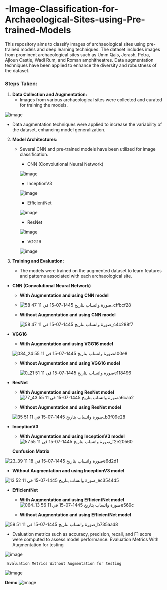 # -Image-Classification-for-Archaeological-Sites-using-Pre-trained-Models
This repository aims to classify images of archaeological sites using pre-trained models and deep learning techniques. The dataset includes images from prominent archaeological sites such as Umm Qais, Jerash, Petra, Ajloun Castle, Wadi Rum, and Roman amphitheatres. Data augmentation techniques have been applied to enhance the diversity and robustness of the dataset.

### Steps Taken:

1. **Data Collection and Augmentation:**
   - Images from various archaeological sites were collected and curated for training the models.
     
![image](https://github.com/IbrahimAljarrah/-Image-Classification-for-Archaeological-Sites-using-Pre-trained-Models/assets/49195935/4d344d75-91b5-44db-b24b-d1cbde211ac9)

     
   - Data augmentation techniques were applied to increase the variability of the dataset, enhancing model generalization.

2. **Model Architectures:**
   - Several CNN and pre-trained models have been utilized for image classification.
     - CNN (Convolutional Neural Network)

      ![image](https://github.com/IbrahimAljarrah/-Image-Classification-for-Archaeological-Sites-using-Pre-trained-Models/assets/49195935/400e83db-b016-4b3b-b6b0-69ec0c8aa286)

     - InceptionV3
    
      ![image](https://github.com/IbrahimAljarrah/-Image-Classification-for-Archaeological-Sites-using-Pre-trained-Models/assets/49195935/a6578812-a9d9-43f6-9a3a-dc88e907d40b)

     - EfficientNet
    
      ![image](https://github.com/IbrahimAljarrah/-Image-Classification-for-Archaeological-Sites-using-Pre-trained-Models/assets/49195935/6c8a3b10-16f5-4b28-b7e5-3dda3f1d993a)

     - ResNet
    
      ![image](https://github.com/IbrahimAljarrah/-Image-Classification-for-Archaeological-Sites-using-Pre-trained-Models/assets/49195935/07e42645-e2ad-48d8-9c5b-e7afa821c72a)

     - VGG16
    
      ![image](https://github.com/IbrahimAljarrah/-Image-Classification-for-Archaeological-Sites-using-Pre-trained-Models/assets/49195935/34b4c4eb-06d9-4dfc-8e5f-e2d7e4d279ec)


4. **Training and Evaluation:**
   - The models were trained on the augmented dataset to learn features and patterns associated with each archaeological site.
  
- **CNN (Convolutional Neural Network)**
   - **With Augmentation and using CNN model**
     
    - ![صورة واتساب بتاريخ 1445-07-15 في 11 47 58_cffbcf28](https://github.com/IbrahimAljarrah/-Image-Classification-for-Archaeological-Sites-using-Pre-trained-Models/assets/49195935/617617f6-727c-446d-a011-1e7414aba656)
   
   - **Without Augmentation and using CNN model**
     
     ![صورة واتساب بتاريخ 1445-07-15 في 11 47 58_c4c288f7](https://github.com/IbrahimAljarrah/-Image-Classification-for-Archaeological-Sites-using-Pre-trained-Models/assets/49195935/bb53f436-7c9c-4643-9385-33fede3bdcc7)            
- **VGG16**
   - **With Augmentation and using VGG16 model**
   
   ![صورة واتساب بتاريخ 1445-07-15 في 11 55 24_034a00e8](https://github.com/IbrahimAljarrah/-Image-Classification-for-Archaeological-Sites-using-Pre-trained-Models/assets/49195935/aa36f493-9934-4033-9302-a76ddd0c98a9)   
   
   - **Without Augmentation and using VGG16 model**
   
     ![صورة واتساب بتاريخ 1445-07-15 في 11 51 21_0e118496](https://github.com/IbrahimAljarrah/-Image-Classification-for-Archaeological-Sites-using-Pre-trained-Models/assets/49195935/e999643e-68ef-41e1-8044-50327c6889e3)
   
- **ResNet**
   - **With Augmentation and using ResNet model**
   ![صورة واتساب بتاريخ 1445-07-15 في 11 55 43_77a6caa2](https://github.com/IbrahimAljarrah/-Image-Classification-for-Archaeological-Sites-using-Pre-trained-Models/assets/49195935/6e4e2b8a-f740-4f93-94a1-2a6f7fcab7c9)

   
   - **Without Augmentation and using ResNet model**
   
   ![صورة واتساب بتاريخ 1445-07-15 في 11 51 35_b3f09e28](https://github.com/IbrahimAljarrah/-Image-Classification-for-Archaeological-Sites-using-Pre-trained-Models/assets/49195935/9610c4de-7980-4505-ae07-876d2a5f634f)



- **InceptionV3**
   - **With Augmentation and using InceptionV3 model**
![صورة واتساب بتاريخ 1445-07-15 في 11 55 57_f2e20560](https://github.com/IbrahimAljarrah/-Image-Classification-for-Archaeological-Sites-using-Pre-trained-Models/assets/49195935/503f7727-4984-4921-9e4c-2e55c2d2b258)

   **Confusion Matrix**

![صورة واتساب بتاريخ 1445-07-15 في 18 11 39_23e6d2d1](https://github.com/IbrahimAljarrah/-Image-Classification-for-Archaeological-Sites-using-Pre-trained-Models/assets/49195935/f73034c8-4603-4ddb-8963-c622159da836)

   - **Without Augmentation and using InceptionV3 model**
   
![صورة واتساب بتاريخ 1445-07-15 في 11 52 13_ec3544d5](https://github.com/IbrahimAljarrah/-Image-Classification-for-Archaeological-Sites-using-Pre-trained-Models/assets/49195935/64716137-6e42-4e27-ac79-fa2b0210d3f1)


- **EfficientNet**
   - **With Augmentation and using EfficientNet model**
![صورة واتساب بتاريخ 1445-07-15 في 11 56 13_064e569c](https://github.com/IbrahimAljarrah/-Image-Classification-for-Archaeological-Sites-using-Pre-trained-Models/assets/49195935/32f44e4d-be90-4b2c-94c2-9f56f78932f3)

   
   - **Without Augmentation and using EfficientNet model**
   
![صورة واتساب بتاريخ 1445-07-15 في 11 51 59_b735aad8](https://github.com/IbrahimAljarrah/-Image-Classification-for-Archaeological-Sites-using-Pre-trained-Models/assets/49195935/02b46b26-2ed2-4ea4-9834-92f1392af249)

   - Evaluation metrics such as accuracy, precision, recall, and F1 score were computed to assess model performance.
     Evaluation Metrics With Augmentation for testing
     
   ![image](https://github.com/IbrahimAljarrah/-Image-Classification-for-Archaeological-Sites-using-Pre-trained-Models/assets/49195935/6d57dc74-5909-4bef-a4ee-a7b13c1067ef)

     Evaluation Metrics Without Augmentation for testing
     
   ![image](https://github.com/IbrahimAljarrah/-Image-Classification-for-Archaeological-Sites-using-Pre-trained-Models/assets/49195935/16454f36-0ff9-46ed-b6c1-9238cf1dea4e)


**Demo**
![image](https://github.com/IbrahimAljarrah/-Image-Classification-for-Archaeological-Sites-using-Pre-trained-Models/assets/49195935/496d433e-01c3-4ac3-b2fc-4a20f3cd589f)
